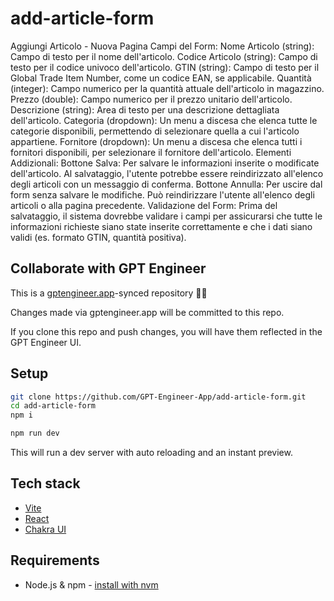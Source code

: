 # add-article-form

Aggiungi Articolo - Nuova Pagina
Campi del Form:
Nome Articolo (string): Campo di testo per il nome dell'articolo.
Codice Articolo (string): Campo di testo per il codice univoco dell'articolo.
GTIN (string): Campo di testo per il Global Trade Item Number, come un codice EAN, se applicabile.
Quantità (integer): Campo numerico per la quantità attuale dell'articolo in magazzino.
Prezzo (double): Campo numerico per il prezzo unitario dell'articolo.
Descrizione (string): Area di testo per una descrizione dettagliata dell'articolo.
Categoria (dropdown): Un menu a discesa che elenca tutte le categorie disponibili, permettendo di selezionare quella a cui l'articolo appartiene.
Fornitore (dropdown): Un menu a discesa che elenca tutti i fornitori disponibili, per selezionare il fornitore dell'articolo.
Elementi Addizionali:
Bottone Salva: Per salvare le informazioni inserite o modificate dell'articolo. Al salvataggio, l'utente potrebbe essere reindirizzato all'elenco degli articoli con un messaggio di conferma.
Bottone Annulla: Per uscire dal form senza salvare le modifiche. Può reindirizzare l'utente all'elenco degli articoli o alla pagina precedente.
Validazione del Form: Prima del salvataggio, il sistema dovrebbe validare i campi per assicurarsi che tutte le informazioni richieste siano state inserite correttamente e che i dati siano validi (es. formato GTIN, quantità positiva).

## Collaborate with GPT Engineer

This is a [gptengineer.app](https://gptengineer.app)-synced repository 🌟🤖

Changes made via gptengineer.app will be committed to this repo.

If you clone this repo and push changes, you will have them reflected in the GPT Engineer UI.

## Setup

```sh
git clone https://github.com/GPT-Engineer-App/add-article-form.git
cd add-article-form
npm i
```

```sh
npm run dev
```

This will run a dev server with auto reloading and an instant preview.

## Tech stack

- [Vite](https://vitejs.dev/)
- [React](https://react.dev/)
- [Chakra UI](https://chakra-ui.com/)

## Requirements

- Node.js & npm - [install with nvm](https://github.com/nvm-sh/nvm#installing-and-updating)
